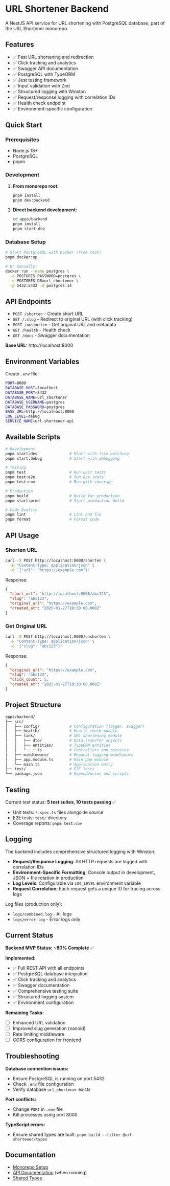 # URL Shortener Backend

A NestJS API service for URL shortening with PostgreSQL database, part of the URL Shortener
monorepo.

## Features

- ✅ Fast URL shortening and redirection
- ✅ Click tracking and analytics
- ✅ Swagger API documentation
- ✅ PostgreSQL with TypeORM
- ✅ Jest testing framework
- ✅ Input validation with Zod
- ✅ Structured logging with Winston
- ✅ Request/response logging with correlation IDs
- ✅ Health check endpoint
- ✅ Environment-specific configuration

## Quick Start

### Prerequisites

- Node.js 18+
- PostgreSQL
- pnpm

### Development

1. **From monorepo root:**

   ```bash
   pnpm install
   pnpm dev:backend
   ```

2. **Direct backend development:**
   ```bash
   cd apps/backend
   pnpm install
   pnpm start:dev
   ```

### Database Setup

```bash
# Start PostgreSQL with Docker (from root)
pnpm docker:up

# Or manually:
docker run --name postgres \
  -e POSTGRES_PASSWORD=postgres \
  -e POSTGRES_DB=url_shortener \
  -p 5432:5432 -d postgres:14
```

## API Endpoints

- `POST /shorten` - Create short URL
- `GET /:slug` - Redirect to original URL (with click tracking)
- `POST /unshorten` - Get original URL and metadata
- `GET /health` - Health check
- `GET /docs` - Swagger documentation

**Base URL:** http://localhost:8000

## Environment Variables

Create `.env` file:

```bash
PORT=8000
DATABASE_HOST=localhost
DATABASE_PORT=5432
DATABASE_NAME=url_shortener
DATABASE_USERNAME=postgres
DATABASE_PASSWORD=postgres
BASE_URL=http://localhost:8000
LOG_LEVEL=debug
SERVICE_NAME=url-shortener-api
```

## Available Scripts

```bash
# Development
pnpm start:dev              # Start with file watching
pnpm start:debug            # Start with debugging

# Testing
pnpm test                   # Run unit tests
pnpm test:e2e               # Run e2e tests
pnpm test:cov               # Run with coverage

# Production
pnpm build                  # Build for production
pnpm start:prod             # Start production build

# Code Quality
pnpm lint                   # Lint and fix
pnpm format                 # Format code
```

## API Usage

### Shorten URL

```bash
curl -X POST http://localhost:8000/shorten \
  -H "Content-Type: application/json" \
  -d '{"url": "https://example.com"}'
```

Response:

```json
{
  "short_url": "http://localhost:8000/abc123",
  "slug": "abc123",
  "original_url": "https://example.com",
  "created_at": "2025-01-27T10:30:00.000Z"
}
```

### Get Original URL

```bash
curl -X POST http://localhost:8000/unshorten \
  -H "Content-Type: application/json" \
  -d '{"slug": "abc123"}'
```

Response:

```json
{
  "original_url": "https://example.com",
  "slug": "abc123",
  "click_count": 5,
  "created_at": "2025-01-27T10:30:00.000Z"
}
```

## Project Structure

```bash
apps/backend/
├── src/
│   ├── config/             # Configuration (logger, swagger)
│   ├── health/             # Health check module
│   ├── link/               # URL shortening module
│   │   ├── dto/            # Data transfer objects
│   │   ├── entities/       # TypeORM entities
│   │   └── *.ts            # Controllers and services
│   ├── middleware/         # Request logging middleware
│   ├── app.module.ts       # Main app module
│   └── main.ts             # Application entry
├── test/                   # E2E tests
└── package.json            # Dependencies and scripts
```

## Testing

Current test status: **5 test suites, 10 tests passing** ✅

- Unit tests: `*.spec.ts` files alongside source
- E2E tests: `test/` directory
- Coverage reports: `pnpm test:cov`

## Logging

The backend includes comprehensive structured logging with Winston:

- **Request/Response Logging**: All HTTP requests are logged with correlation IDs
- **Environment-Specific Formatting**: Console output in development, JSON + file rotation in
  production
- **Log Levels**: Configurable via `LOG_LEVEL` environment variable
- **Request Correlation**: Each request gets a unique ID for tracing across logs

Log files (production only):

- `logs/combined.log` - All logs
- `logs/error.log` - Error logs only

## Current Status

**Backend MVP Status: ~80% Complete** ✅

**Implemented:**

- ✅ Full REST API with all endpoints
- ✅ PostgreSQL database integration
- ✅ Click tracking and analytics
- ✅ Swagger documentation
- ✅ Comprehensive testing suite
- ✅ Structured logging system
- ✅ Environment configuration

**Remaining Tasks:**

- [ ] Enhanced URL validation
- [ ] Improved slug generation (nanoid)
- [ ] Rate limiting middleware
- [ ] CORS configuration for frontend

## Troubleshooting

**Database connection issues:**

- Ensure PostgreSQL is running on port 5432
- Check `.env` file configuration
- Verify database `url_shortener` exists

**Port conflicts:**

- Change `PORT` in `.env` file
- Kill processes using port 8000

**TypeScript errors:**

- Ensure shared types are built: `pnpm build --filter @url-shortener/types`

## Documentation

- [Monorepo Setup](../../README.md)
- [API Documentation](http://localhost:8000/docs) (when running)
- [Shared Types](../../packages/types/README.md)
